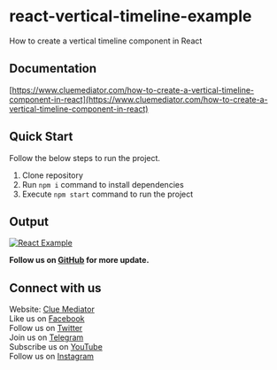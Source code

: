 # react-vertical-timeline-example

How to create a vertical timeline component in React

## Documentation

[https://www.cluemediator.com/how-to-create-a-vertical-timeline-component-in-react](https://www.cluemediator.com/how-to-create-a-vertical-timeline-component-in-react)

## Quick Start

Follow the below steps to run the project.

1. Clone repository
2. Run `npm i` command to install dependencies
3. Execute `npm start` command to run the project

## Output

[![React Example](https://www.cluemediator.com/wp-content/uploads/2022/06/output-how-to-create-a-vertical-timeline-component-in-react-clue-mediator.gif)](https://www.cluemediator.com/how-to-create-a-vertical-timeline-component-in-react)

**Follow us on [GitHub](https://github.com/cluemediator) for more update.**

## Connect with us

Website: [Clue Mediator](https://www.cluemediator.com)  
Like us on [Facebook](https://www.facebook.com/thecluemediator)  
Follow us on [Twitter](https://twitter.com/cluemediator)  
Join us on [Telegram](https://t.me/cluemediator)  
Subscribe us on [YouTube](https://www.youtube.com/ClueMediator)  
Follow us on [Instagram](https://www.instagram.com/clue_mediator)
